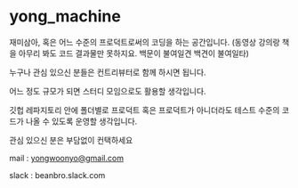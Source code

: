 # yong_machine

재미삼아, 혹은 어느 수준의 프로덕트로써의 코딩을 하는 공간입니다. (동영상 강의랑 책을 아무리 봐도 코드 결과물만 못하지요. 백문이 불여일견 백견이 불여일타)

누구나 관심 있으신 분들은 컨트리뷰터로 함께 하시면 됩니다.

어느 정도 규모가 되면 스터디 모임으로도 활용할 생각입니다.

깃헙 레파지토리 안에 폴더별로 프로덕트 혹은 프로덕트가 아니더라도 테스트 수준의 코드가 나올 수 있도록 운영할 생각입니다.

관심 있으신 분은 부담없이 컨택하세요

mail : yongwoonyo@gmail.com

slack : beanbro.slack.com

